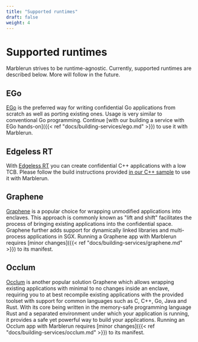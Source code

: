 ```yaml
---
title: "Supported runtimes"
draft: false
weight: 4
---
```


# Supported runtimes

Marblerun strives to be runtime-agnostic. Currently, supported runtimes are described below. More will follow in the future.

## EGo
[EGo](https://github.com/edgelesssys/ego) is the preferred way for writing confidential Go applications from scratch as well as porting existing ones. Usage is very similar to conventional Go programming. Continue [with our building a service with EGo hands-on]({{< ref "docs/building-services/ego.md" >}}) to use it with Marblerun.

## Edgeless RT
With [Edgeless RT](https://github.com/edgelesssys/edgelessrt) you can create confidential C++ applications with a low TCB. Please follow the build instructions provided [in our C++ sample](https://github.com/edgelesssys/marblerun/blob/master/samples/helloc%2B%2B) to use it with Marblerun.

## Graphene
[Graphene](https://grapheneproject.io/) is a popular choice for wrapping unmodified applications into enclaves.
This approach is commonly known as "lift and shift" facilitates the process of bringing existing applications into the confidential space.
Graphene further adds support for dynamically linked libraries and multi-process applications in SGX.
Running a Graphene app with Marblerun requires [minor changes]({{< ref "docs/building-services/graphene.md" >}}) to its manifest.

## Occlum
[Occlum](https://github.com/occlum/occlum) is another popular solution Graphene which allows wrapping existing applications with minimal to no changes inside an enclave, requiring you to at best recompile existing applications with the provided toolset with support for common languages such as C, C++, Go, Java and Rust.
With its core being written in the memory-safe programming language Rust and a separated environment under which your application is running, it provides a safe yet powerful way to build your applications.
Running an Occlum app with Marblerun requires [minor changes]({{< ref "docs/building-services/occlum.md" >}}) to its manifest.

